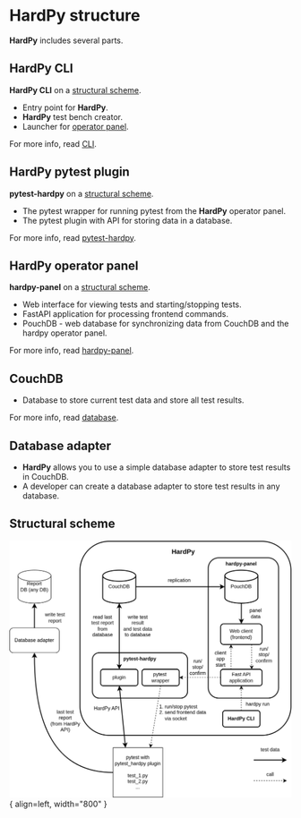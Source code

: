 # HardPy structure

**HardPy** includes several parts.

## HardPy CLI

**HardPy CLI** on a [structural scheme](#structural-scheme).

* Entry point for **HardPy**.
* **HardPy** test bench creator.
* Launcher for [operator panel](#hardpy-operator-panel).

For more info, read [CLI](./cli.md).

## HardPy pytest plugin 

**pytest-hardpy** on a [structural scheme](#structural-scheme).

* The pytest wrapper for running pytest from the **HardPy** operator panel.
* The pytest plugin with API for storing data in a database.

For more info, read [pytest-hardpy](./pytest_hardpy.md).

## HardPy operator panel

**hardpy-panel** on a [structural scheme](#structural-scheme).

* Web interface for viewing tests and starting/stopping tests.
* FastAPI application for processing frontend commands.
* PouchDB - web database for synchronizing data from CouchDB and the hardpy operator panel.

For more info, read [hardpy-panel](./hardpy_panel.md).

## CouchDB

* Database to store current test data and store all test results.

For more info, read [database](./database.md).

## Database adapter

* **HardPy** allows you to use a simple database adapter to store test results in CouchDB.
* A developer can create a database adapter to store test results in any database.

## Structural scheme

![hardpy_structure](../img/hardpy_struct.drawio.png){ align=left, width="800" }
